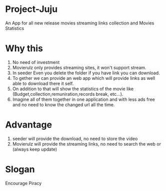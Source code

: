 # Project-Juju
An App for all new release movies streaming links collection and Movies Statistics

# Why this
1. No need of investment
2. Movierulz only provides streaming sites, it won't support stream.
3. In seeder Even you delete the folder if you have link you can download.
4. To gether we can provide an web app which will provide links as well able to download there it self.
5. On addition to that will show the statistics of the movie like (Budget,collection,remuniration,records break, etc...).
6. Imagine all of them together in one application and with less ads free and no need to know the changed url all the time.

# Advantage
1. seeder will provide the download, no need to store the video
2. Movierulz will provide the streaming links, no need to search the web or (always keep update)

# Slogan
Encourage Piracy
